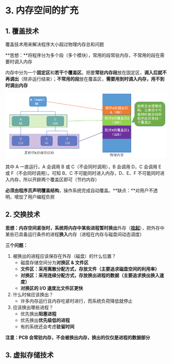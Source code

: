 # 3. 内存空间的扩充

## 1. 覆盖技术

覆盖技术用来解决程序大小超过物理内存总和问题

**思想：**将程序分为多个段（多个模块），常用的段常驻内存，不常用的段在需要时调入内存

内存中分为一个**固定区**和**若干个覆盖区**。把要**常驻内存段**放在固定区，**调入后就不再调出**（除非运行结束）；**不常用的段**放在覆盖区，**需要用到时调入内存，用不到时调出内存**

![](../.gitbook/assets/image%20%2855%29.png)

其中 A 一直运行，A 会调用 B 或 C（不会同时调用），B 会调用 D，C 会调用 E 或 F（不会同时调用）。可知 B、C 不可能同时进入内存，D、E、F 不可能同时进入内存，所以开辟两个覆盖区即可（节约内存）

**必须由程序员声明覆盖结构**，操作系统完成自动覆盖。**缺点：**对用户不透明，增加了用户编程负担

## 2. 交换技术

**思想：**内存空间紧张时，系统将内存中某些进程暂时**换出**外存（[**挂起**](../di-er-zhang-jin-cheng-guan-li/6.-jin-cheng-de-tiao-du.md#22-zhong-ji-tiao-du)），把外存中某些已具备运行条件的进程**换入**内存（进程在内存与磁盘间动态调度）

**三个问题：**

1. 被换出的进程应该保存在外存（磁盘）的什么位置？
   * 磁盘存储空间分为**对换区 & 文件区**
   * **文件区：采用离散分配方式，存放文件（主要追求磁盘空间的利用率）**
   * **对换区：采用连续分配方式，存放换出进程的数据（主要追求换出换入速度）**
   * **对换区的 I/O 速度比文件区更快**
2. 什么时候应该换出？
   * 许多内存运行且内存吃紧时进行，而系统负荷降低就停止
3. 应该换出哪些进程？
   * 优先换出**阻塞进程**
   * 优先换出**优先级低的进程**
   * 有的系统还会考虑**驻留时间**

**注意：PCB 会常驻内存，不会被换出内存，换出的仅仅是进程的数据部分**

## 3. 虚拟存储技术

